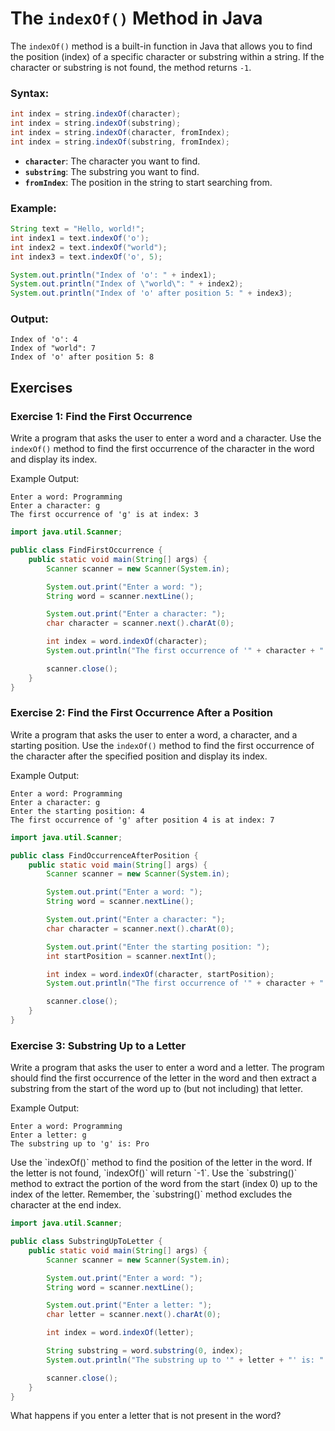 # The `indexOf()` Method in Java


The `indexOf()` method is a built-in function in Java that allows you to find the position (index) of a specific character or substring within a string. If the character or substring is not found, the method returns `-1`.

### Syntax:
```java
int index = string.indexOf(character);
int index = string.indexOf(substring);
int index = string.indexOf(character, fromIndex);
int index = string.indexOf(substring, fromIndex);
```

- **`character`**: The character you want to find.
- **`substring`**: The substring you want to find.
- **`fromIndex`**: The position in the string to start searching from.

### Example:
```java
String text = "Hello, world!";
int index1 = text.indexOf('o');
int index2 = text.indexOf("world");
int index3 = text.indexOf('o', 5);

System.out.println("Index of 'o': " + index1);
System.out.println("Index of \"world\": " + index2);
System.out.println("Index of 'o' after position 5: " + index3);
```

### Output:
```
Index of 'o': 4
Index of "world": 7
Index of 'o' after position 5: 8
```

## Exercises

### Exercise 1: Find the First Occurrence
Write a program that asks the user to enter a word and a character. Use the `indexOf()` method to find the first occurrence of the character in the word and display its index.

Example Output:
```
Enter a word: Programming
Enter a character: g
The first occurrence of 'g' is at index: 3
```

<hint title="Solution">

```java
import java.util.Scanner;

public class FindFirstOccurrence {
    public static void main(String[] args) {
        Scanner scanner = new Scanner(System.in);

        System.out.print("Enter a word: ");
        String word = scanner.nextLine();

        System.out.print("Enter a character: ");
        char character = scanner.next().charAt(0);

        int index = word.indexOf(character);
        System.out.println("The first occurrence of '" + character + "' is at index: " + index);

        scanner.close();
    }
}
```

</hint>

### Exercise 2: Find the First Occurrence After a Position
Write a program that asks the user to enter a word, a character, and a starting position. Use the `indexOf()` method to find the first occurrence of the character after the specified position and display its index.

Example Output:
```
Enter a word: Programming
Enter a character: g
Enter the starting position: 4
The first occurrence of 'g' after position 4 is at index: 7
```

<hint title="Solution">

```java
import java.util.Scanner;

public class FindOccurrenceAfterPosition {
    public static void main(String[] args) {
        Scanner scanner = new Scanner(System.in);

        System.out.print("Enter a word: ");
        String word = scanner.nextLine();

        System.out.print("Enter a character: ");
        char character = scanner.next().charAt(0);

        System.out.print("Enter the starting position: ");
        int startPosition = scanner.nextInt();

        int index = word.indexOf(character, startPosition);
        System.out.println("The first occurrence of '" + character + "' after position " + startPosition + " is at index: " + index);

        scanner.close();
    }
}
```

</hint>

### Exercise 3: Substring Up to a Letter
Write a program that asks the user to enter a word and a letter.
The program should find the first occurrence of the letter in the word and then extract a substring from the start of the word up to (but not including) that letter.

Example Output:
```
Enter a word: Programming
Enter a letter: g
The substring up to 'g' is: Pro
```

<hint title="Hint 1">
Use the `indexOf()` method to find the position of the letter in the word. If the letter is not found, `indexOf()` will return `-1`.
</hint>

<hint title="Hint 2">
Use the `substring()` method to extract the portion of the word from the start (index 0) up to the index of the letter. Remember, the `substring()` method excludes the character at the end index.
</hint>

<hint title="Solution">

```java
import java.util.Scanner;

public class SubstringUpToLetter {
    public static void main(String[] args) {
        Scanner scanner = new Scanner(System.in);

        System.out.print("Enter a word: ");
        String word = scanner.nextLine();

        System.out.print("Enter a letter: ");
        char letter = scanner.next().charAt(0);

        int index = word.indexOf(letter);

        String substring = word.substring(0, index);
        System.out.println("The substring up to '" + letter + "' is: " + substring);

        scanner.close();
    }
}
```

</hint>

What happens if you enter a letter that is not present in the word?